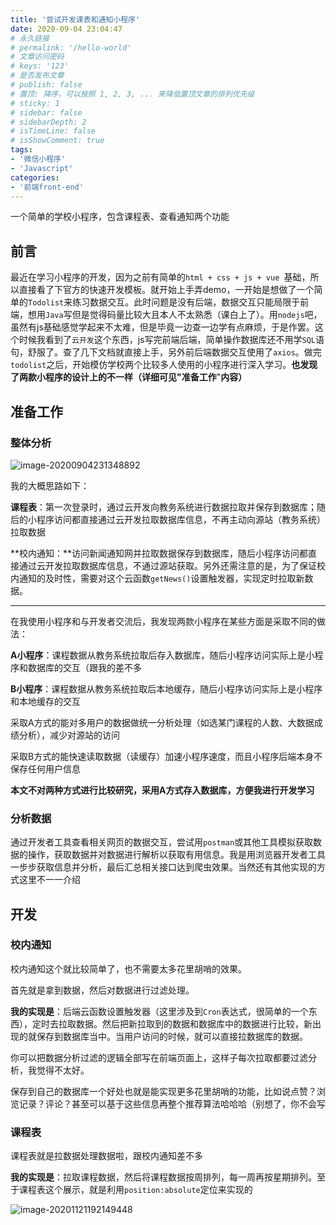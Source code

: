 ```yaml
---
title: '尝试开发课表和通知小程序'
date: 2020-09-04 23:04:47
# 永久链接
# permalink: '/hello-world'
# 文章访问密码
# keys: '123'
# 是否发布文章
# publish: false
# 置顶: 降序，可以按照 1, 2, 3, ... 来降低置顶文章的排列优先级
# sticky: 1
# sidebar: false
# sidebarDepth: 2
# isTimeLine: false
# isShowComment: true
tags:
- '微信小程序'
- 'Javascript'
categories:
- '前端front-end'
---
```


一个简单的学校小程序，包含课程表、查看通知两个功能

<!-- more -->

## 前言

最近在学习小程序的开发，因为之前有简单的`html + css + js + vue `基础，所以直接看了下官方的快速开发模板。就开始上手弄demo，一开始是想做了一个简单的`Todolist`来练习数据交互。此时问题是没有后端，数据交互只能局限于前端，想用`Java`写但是觉得码量比较大且本人不太熟悉（课白上了）。用`nodejs`吧，虽然有js基础感觉学起来不太难，但是毕竟一边查一边学有点麻烦，于是作罢。这个时候我看到了`云开发`这个东西，js写完前端后端，简单操作数据库还不用学`SQL`语句，舒服了。查了几下文档就直接上手，另外前后端数据交互使用了`axios`。做完`todolist`之后，开始模仿学校两个比较多人使用的小程序进行深入学习。**也发现了两款小程序的设计上的不一样（详细可见"准备工作**"**内容）**

## 准备工作

### 整体分析

![image-20200904231348892](https://chanx-1251137349.file.myqcloud.com/image-20200904231348892.png)

我的大概思路如下：

**课程表**：第一次登录时，通过云开发向教务系统进行数据拉取并保存到数据库；随后的小程序访问都直接通过云开发拉取数据库信息，不再主动向源站（教务系统）拉取数据

**校内通知：**访问新闻通知网并拉取数据保存到数据库，随后小程序访问都直接通过云开发拉取数据库信息，不通过源站获取。另外还需注意的是，为了保证校内通知的及时性，需要对这个云函数`getNews()`设置触发器，实现定时拉取新数据。

---

在我使用小程序和与开发者交流后，我发现两款小程序在某些方面是采取不同的做法：

**A小程序**：课程数据从教务系统拉取后存入数据库，随后小程序访问实际上是小程序和数据库的交互（跟我的差不多

**B小程序**：课程数据从教务系统拉取后本地缓存，随后小程序访问实际上是小程序和本地缓存的交互

采取A方式的能对多用户的数据做统一分析处理（如选某门课程的人数、大数据成绩分析），减少对源站的访问

采取B方式的能快速读取数据（读缓存）加速小程序速度，而且小程序后端本身不保存任何用户信息



**本文不对两种方式进行比较研究，采用A方式存入数据库，方便我进行开发学习**



### 分析数据

通过开发者工具查看相关网页的数据交互，尝试用`postman`或其他工具模拟获取数据的操作，获取数据并对数据进行解析以获取有用信息。我是用浏览器开发者工具一步步获取信息并分析，最后汇总相关接口达到爬虫效果。当然还有其他实现的方式这里不一一介绍



## 开发

### 校内通知

校内通知这个就比较简单了，也不需要太多花里胡哨的效果。

首先就是拿到数据，然后对数据进行过滤处理。

**我的实现是**：后端云函数设置触发器（这里涉及到`Cron`表达式，很简单的一个东西），定时去拉取数据。然后把新拉取到的数据和数据库中的数据进行比较，新出现的就保存到数据库当中。当用户访问的时候，就可以直接拉数据库的数据。



你可以把数据分析过滤的逻辑全部写在前端页面上，这样子每次拉取都要过滤分析，我觉得不太好。

保存到自己的数据库一个好处也就是能实现更多花里胡哨的功能，比如说点赞？浏览记录？评论？甚至可以基于这些信息再整个推荐算法哈哈哈（别想了，你不会写

### 课程表

课程表就是拉数据处理数据啦，跟校内通知差不多

**我的实现是**：拉取课程数据，然后将课程数据按周排列，每一周再按星期排列。至于课程表这个展示，就是利用`position:absolute`定位来实现的

![image-20201121192149448](https://chanx-1251137349.file.myqcloud.com/image-20201121192149448.png)

